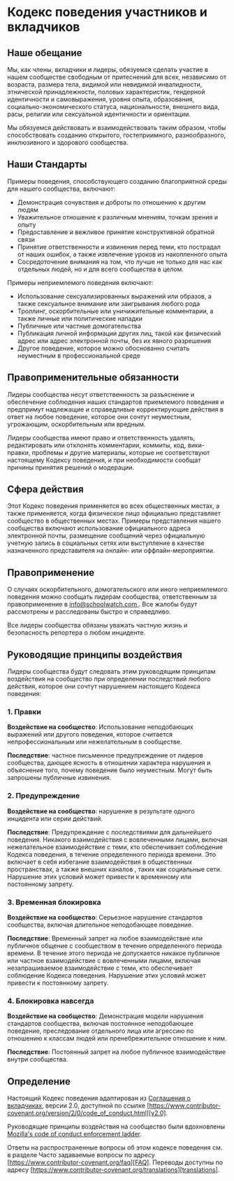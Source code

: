 
# Кодекс поведения участников и вкладчиков

## Наше обещание

Мы, как члены, вкладчики и лидеры, обязуемся сделать участие в нашем
сообществе свободным от притеснений для всех, независимо от возраста,
размера тела, видимой или невидимой инвалидности, этнической принадлежности, половых характеристик, гендерной
идентичности и самовыражения, уровня опыта, образования, социально-экономического статуса,
национальности, внешнего вида, расы, религии или сексуальной идентичности
и ориентации.

Мы обязуемся действовать и взаимодействовать таким образом, чтобы способствовать созданию открытого, гостеприимного,
разнообразного, инклюзивного и здорового сообщества.

## Наши Стандарты

Примеры поведения, способствующего созданию благоприятной среды для нашего
сообщества, включают:

* Демонстрация сочувствия и доброты по отношению к другим людям
* Уважительное отношение к различным мнениям, точкам зрения и опыту
* Предоставление и вежливое принятие конструктивной обратной связи
* Принятие ответственности и извинения перед теми, кто пострадал от наших ошибок,
а также извлечение уроков из накопленного опыта
* Сосредоточение внимания на том, что лучше не только для нас как отдельных людей, но и для
всего сообщества в целом.

Примеры неприемлемого поведения включают:

* Использование сексуализированных выражений или образов, а также сексуальное внимание или
заигрывания любого рода
* Троллинг, оскорбительные или уничижительные комментарии, а также личные или политические нападки
* Публичные или частные домогательства
* Публикация личной информации других лиц, такой как физический адрес или адрес электронной
почты, без их явного разрешения
* Другое поведение, которое можно обоснованно считать неуместным в
профессиональной среде

## Правоприменительные обязанности

Лидеры сообщества несут ответственность за разъяснение и обеспечение соблюдения наших стандартов
приемлемого поведения и предпримут надлежащие и справедливые корректирующие действия в
ответ на любое поведение, которое они сочтут неуместным, угрожающим, оскорбительным
или вредным.

Лидеры сообщества имеют право и ответственность удалять, редактировать или отклонять
комментарии, коммиты, код, вики-правки, проблемы и другие материалы, которые
не соответствуют настоящему Кодексу поведения, и
при необходимости сообщат причины принятия решений о модерации.

## Сфера действия

Этот Кодекс поведения применяется во всех общественных местах, а также применяется, когда
физическое лицо официально представляет сообщество в общественных местах.
Примеры представления нашего сообщества включают использование официального адреса электронной почты,
размещение сообщений через официальную учетную запись в социальных сетях или выступление в качестве назначенного
представителя на онлайн- или оффлайн-мероприятии.

## Правоприменение

О случаях оскорбительного, домогательского или иного неприемлемого поведения можно
сообщать лидерам сообщества, ответственным за правоприменение в
[info@schoolwatch.com ](mailto:info@schoolwatch.com).
Все жалобы будут рассмотрены и расследованы быстро и справедливо.

Все лидеры сообщества обязаны уважать частную жизнь и безопасность
репортера о любом инциденте.

## Руководящие принципы воздействия

Лидеры сообщества будут следовать этим руководящим принципам воздействия на сообщество при определении
последствий любого действия, которое они сочтут нарушением настоящего Кодекса поведения:

### 1. Правки

**Воздействие на сообщество**: Использование неподобающих выражений или другого поведения, которое считается
непрофессиональным или нежелательным в сообществе.

**Последствие**: частное письменное предупреждение от лидеров сообщества, дающее
ясность в отношении характера нарушения и объяснение того, почему
поведение было неуместным. Могут быть запрошены публичные извинения.


### 2. Предупреждение

**Воздействие на сообщество**: нарушение в результате одного инцидента или серии
действий.

**Последствие**: Предупреждение с последствиями для дальнейшего поведения. Никакого
взаимодействия с вовлеченными лицами, включая нежелательное взаимодействие с
теми, кто обеспечивает соблюдение Кодекса поведения, в течение определенного периода времени. Это
включает в себя избегание взаимодействия в общественных пространствах, а также внешних каналов
, таких как социальные сети. Нарушение этих условий может привести к временному или
постоянному запрету.

### 3. Временная блокировка

**Воздействие на сообщество**: Серьезное нарушение стандартов сообщества, включая
длительное неподобающее поведение.

**Последствие**: Временный запрет на любое взаимодействие или публичное
общение с сообществом в течение определенного периода времени.
В течение этого периода не допускается никакое публичное или частное взаимодействие с вовлеченными лицами, включая незапрашиваемое взаимодействие
с теми, кто обеспечивает соблюдение Кодекса поведения.
Нарушение этих условий может привести к постоянному запрету.

### 4. Блокировка навсегда

**Воздействие на сообщество**: Демонстрация модели нарушения
стандартов сообщества, включая постоянное неподобающее поведение, преследование отдельного
лица или агрессию по отношению к классам людей или пренебрежительное отношение к ним.

**Последствие**: Постоянный запрет на любое публичное взаимодействие внутри
сообщества.

## Определение

Настоящий Кодекс поведения адаптирован из [Соглашения о вкладчиках][homepage],
версии 2.0, доступной по ссылке
[https://www.contributor-covenant.org/version/2/0/code_of_conduct.html][v2.0].

Руководящие принципы воздействия на сообщество были вдохновлены
[Mozilla's code of conduct enforcement ladder][Mozilla CoC].

Ответы на распространенные вопросы об этом кодексе поведения см. в разделе Часто задаваемые вопросы по адресу
[https://www.contributor-covenant.org/faq][FAQ]. Переводы доступны
по адресу [https://www.contributor-covenant.org/translations][translations].

[homepage]: https://www.contributor-covenant.org
[v2.0]: https://www.contributor-covenant.org/version/2/0/code_of_conduct.html
[Mozilla CoC]: https://github.com/mozilla/diversity
[FAQ]: https://www.contributor-covenant.org/faq
[translations]: https://www.contributor-covenant.org/translations
